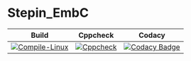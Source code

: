 # Stepin_EmbC

|Build|Cppcheck|Codacy|
|:--:|:--:|:--:|
|[![Compile-Linux](https://github.com/vivekvalagadri/Stepin_EmbC/actions/workflows/compile.yml/badge.svg)](https://github.com/vivekvalagadri/Stepin_EmbC/actions/workflows/compile.yml)|[![Cppcheck](https://github.com/vivekvalagadri/Stepin_EmbC/actions/workflows/cppcheck.yml/badge.svg)](https://github.com/vivekvalagadri/Stepin_EmbC/actions/workflows/cppcheck.yml)|[![Codacy Badge](https://app.codacy.com/project/badge/Grade/afc8933f9ff24451a591cdf19fd7e65e)](https://www.codacy.com/gh/vivekvalagadri/Stepin_EmbC/dashboard?utm_source=github.com&amp;utm_medium=referral&amp;utm_content=vivekvalagadri/Stepin_EmbC&amp;utm_campaign=Badge_Grade)|
